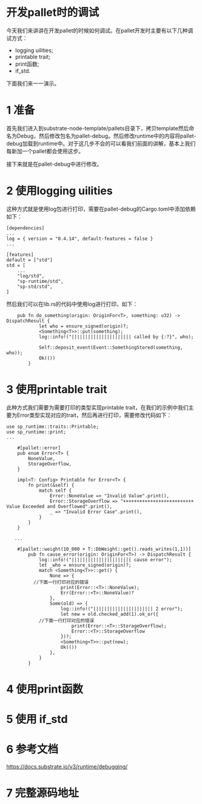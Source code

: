 # 开发pallet时的调试

今天我们来讲讲在开发pallet的时候如何调试。在pallet开发时主要有以下几种调试方式：
* logging uilities;
* printable trait;
* print函数;
* if_std.

下面我们来一一演示。

# 1 准备
首先我们进入到substrate-node-template/pallets目录下，拷贝template然后命名为Debug，然后修改包名为pallet-debug。然后修改runtime中的内容将pallet-debug加载到runtime中。对于这几步不会的可以看我们前面的讲解，基本上我们每新加一个pallet都会使用这步。

接下来就是在pallet-debug中进行修改。

# 2 使用logging uilities
这种方式就是使用log包进行打印，需要在pallet-debug的Cargo.toml中添加依赖如下：
```
[dependencies]
...
log = { version = "0.4.14", default-features = false }
...

[features]
default = ["std"]
std = [
	...
	"log/std",
	"sp-runtime/std",
	"sp-std/std",
]
```
然后我们可以在lib.rs的代码中使用log进行打印，如下：
```
	pub fn do_something(origin: OriginFor<T>, something: u32) -> DispatchResult {
			let who = ensure_signed(origin)?;
			<Something<T>>::put(something);
			log::info!("|||||||||||||||||||||| called by {:?}", who);
			
			Self::deposit_event(Event::SomethingStored(something, who));
			Ok(())
		}
```

# 3 使用printable trait

此种方式我们需要为需要打印的类型实现printable trait，在我们的示例中我们主要为Error类型实现对应的trait，然后再进行打印，需要修改代码如下：
```
use sp_runtime::traits::Printable;
use sp_runtime::print;
...

	#[pallet::error]
	pub enum Error<T> {
		NoneValue,
		StorageOverflow,
	}

	impl<T: Config> Printable for Error<T> {
        fn print(&self) {
            match self {
                Error::NoneValue => "Invalid Value".print(),
                Error::StorageOverflow => "++++++++++++++++++++++++++ Value Exceeded and Overflowed".print(),
                _ => "Invalid Error Case".print(),
            }
        }
    }
    
   ...
   
   	#[pallet::weight(10_000 + T::DbWeight::get().reads_writes(1,1))]
		pub fn cause_error(origin: OriginFor<T>) -> DispatchResult {
			log::info!("|||||||||||||||||||||| cause error");
			let _who = ensure_signed(origin)?;
			match <Something<T>>::get() {
				None => { 
          //下面一行打印对应的错误
					print(Error::<T>::NoneValue);
					Err(Error::<T>::NoneValue)? 
				},
				Some(old) => {
					log::info!("|||||||||||||||||||||| 2 error");
					let new = old.checked_add(1).ok_or({
            //下面一行打印对应的错误
						print(Error::<T>::StorageOverflow);  
						Error::<T>::StorageOverflow
					})?;
					<Something<T>>::put(new);
					Ok(())
				},
			}
		}
```

# 4 使用print函数


# 5 使用 if_std

# 6 参考文档

https://docs.substrate.io/v3/runtime/debugging/

# 7 完整源码地址



